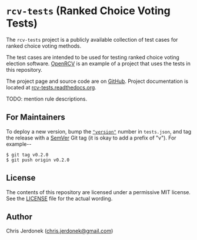 `rcv-tests` (Ranked Choice Voting Tests)
========================================

The `rcv-tests` project is a publicly available collection of test cases
for ranked choice voting methods.

The test cases are intended to be used for testing ranked choice voting
election software.  [OpenRCV][openrcv_github] is an example of a project
that uses the tests in this repository.

The project page and source code are on [GitHub][openrcv_github].  Project
documentation is located at [rcv-tests.readthedocs.org][rcv_tests_docs].

TODO: mention rule descriptions.


For Maintainers
---------------

To deploy a new version, bump the [`"version"`][version_number] number in
`tests.json`, and tag the release with a [SemVer][semver]
Git tag (it is okay to add a prefix of "v").  For example--

    $ git tag v0.2.0
    $ git push origin v0.2.0


License
-------

The contents of this repository are licensed under a permissive MIT license.
See the [LICENSE](LICENSE) file for the actual wording.


Author
------

Chris Jerdonek (<chris.jerdonek@gmail.com>)


[openrcv_github]: https://github.com/cjerdonek/open-rcv
[rcv_tests_docs]: http://rcv-tests.readthedocs.org/en/latest/
[semver]: http://semver.org/
[version_number]: https://github.com/cjerdonek/open-rcv-tests/blob/master/tests.json#L2
